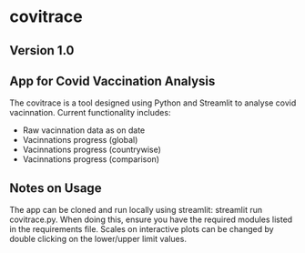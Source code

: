 # covitrace
## Version 1.0
## App for Covid Vaccination Analysis
The covitrace is a tool designed using Python and Streamlit to analyse covid vacinnation. Current functionality includes:

* Raw vacinnation data as on date
* Vacinnations progress (global)
* Vacinnations progress (countrywise)
* Vacinnations progress (comparison)

## Notes on Usage
The app can be cloned and run locally using streamlit: streamlit run covitrace.py. When doing this, ensure you have the required modules listed in the requirements file.
Scales on interactive plots can be changed by double clicking on the lower/upper limit values.
